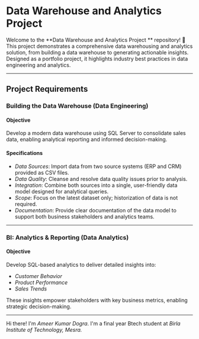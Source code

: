 # Data Warehouse and Analytics Project

Welcome to the **Data Warehouse and Analytics Project ** repository! 🚀
This project demonstrates a comprehensive data warehousing and analytics solution, from building a data warehouse to generating actionable insights. Designed as a portfolio project, it highlights industry best practices in data engineering and analytics.

---

## Project Requirements

### Building the Data Warehouse (Data Engineering)

#### Objective
Develop a modern data warehouse using SQL Server to consolidate sales data, enabling analytical reporting and informed decision-making.

#### Specifications
- *Data Sources*: Import data from two source systems (ERP and CRM) provided as CSV files.
- *Data Quality*: Cleanse and resolve data quality issues prior to analysis.
- *Integration*: Combine both sources into a single, user-friendly data model designed for analytical queries.
- *Scope*: Focus on the latest dataset only; historization of data is not required.
- *Documentation*: Provide clear documentation of the data model to support both business stakeholders and analytics teams.

---

### BI: Analytics & Reporting (Data Analytics)

#### Objective
Develop SQL-based analytics to deliver detailed insights into:
- *Customer Behavior*
- *Product Performance*
- *Sales Trends*

These insights empower stakeholders with key business metrics, enabling strategic decision-making.

---

Hi there! I'm *Ameer Kumar Dogra*. I'm a final year Btech student at *Birla Institute of Technology, Mesra.*

